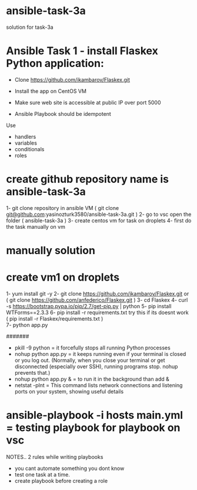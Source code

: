 # ansible-task-3a
solution for task-3a

# Ansible Task 1 - install Flaskex Python application:

-  Clone https://github.com/ikambarov/Flaskex.git
-  Install the app on CentOS VM
-  Make sure web site is accessible at public IP over port 5000

- Ansible Playbook should be idempotent

Use
 -   handlers
 -   variables
 -    conditionals
 -    roles

# create github repository name is ansible-task-3a 
1- git clone repository in ansible VM  (  git clone git@github.com:yasinozturk3580/ansible-task-3a.git )
2- go to vsc open the folder ( ansible-task-3a )
3- create centos vm for task on droplets
4- first do the task manually on vm

# manually solution
 # create vm1 on droplets
 1-  yum install git -y
 2-  git clone https://github.com/ikambarov/Flaskex.git or ( git clone  https://github.com/anfederico/Flaskex.git )
 3-  cd Flaskex
 4-  curl -s https://bootstrap.pypa.io/pip/2.7/get-pip.py | python
 5-  pip install WTForms==2.3.3
 6-  pip install  -r  requirements.txt  try this if its doesnt work ( pip install  -r  Flaskex/requirements.txt )     
 7-  python app.py

#######

- pkill  -9  python =  it forcefully stops all running Python processes
- nohup python app.py = it keeps running even if your terminal is closed or you log out. (Normally, when you close your terminal or get disconnected (especially over SSH), running programs stop. 
  nohup prevents that.)
- nohup python app.py & = to run it in the background than add &
- netstat -plnt = This command lists network connections and listening ports on your system, showing useful details


# ansible-playbook  -i hosts  main.yml = testing playbook for playbook on vsc




####
NOTES..
2 rules while writing playbooks
- you cant automate something you dont know
- test one task at a time.
- create playbook before creating a role
















 
